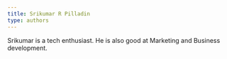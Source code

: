 ```yaml
---
title: Srikumar R Pilladin
type: authors
---
```

Srikumar is a tech enthusiast. He is also good at Marketing and Business development.
